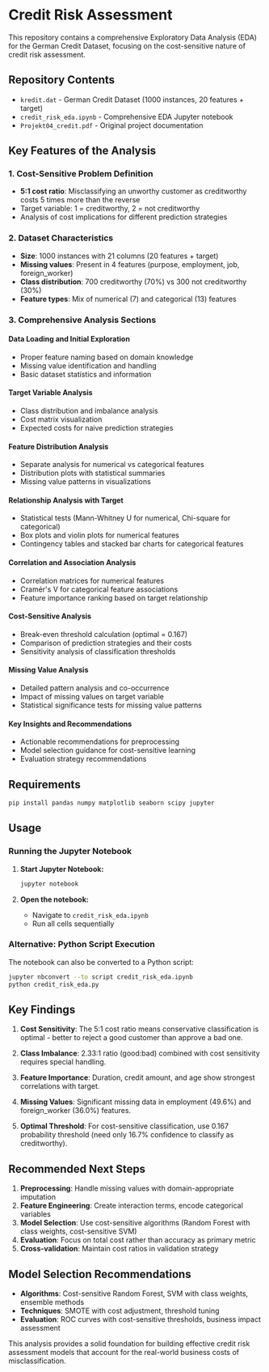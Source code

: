 # Credit Risk Assessment

This repository contains a comprehensive Exploratory Data Analysis (EDA) for the German Credit Dataset, focusing on the cost-sensitive nature of credit risk assessment.

## Repository Contents

- `kredit.dat` - German Credit Dataset (1000 instances, 20 features + target)
- `credit_risk_eda.ipynb` - Comprehensive EDA Jupyter notebook
- `Projekt04_credit.pdf` - Original project documentation

## Key Features of the Analysis

### 1. Cost-Sensitive Problem Definition
- **5:1 cost ratio**: Misclassifying an unworthy customer as creditworthy costs 5 times more than the reverse
- Target variable: 1 = creditworthy, 2 = not creditworthy
- Analysis of cost implications for different prediction strategies

### 2. Dataset Characteristics
- **Size**: 1000 instances with 21 columns (20 features + target)
- **Missing values**: Present in 4 features (purpose, employment, job, foreign_worker)
- **Class distribution**: 700 creditworthy (70%) vs 300 not creditworthy (30%)
- **Feature types**: Mix of numerical (7) and categorical (13) features

### 3. Comprehensive Analysis Sections

#### Data Loading and Initial Exploration
- Proper feature naming based on domain knowledge
- Missing value identification and handling
- Basic dataset statistics and information

#### Target Variable Analysis
- Class distribution and imbalance analysis
- Cost matrix visualization
- Expected costs for naive prediction strategies

#### Feature Distribution Analysis
- Separate analysis for numerical vs categorical features
- Distribution plots with statistical summaries
- Missing value patterns in visualizations

#### Relationship Analysis with Target
- Statistical tests (Mann-Whitney U for numerical, Chi-square for categorical)
- Box plots and violin plots for numerical features
- Contingency tables and stacked bar charts for categorical features

#### Correlation and Association Analysis
- Correlation matrices for numerical features
- Cramér's V for categorical feature associations
- Feature importance ranking based on target relationship

#### Cost-Sensitive Analysis
- Break-even threshold calculation (optimal = 0.167)
- Comparison of prediction strategies and their costs
- Sensitivity analysis of classification thresholds

#### Missing Value Analysis
- Detailed pattern analysis and co-occurrence
- Impact of missing values on target variable
- Statistical significance tests for missing value patterns

#### Key Insights and Recommendations
- Actionable recommendations for preprocessing
- Model selection guidance for cost-sensitive learning
- Evaluation strategy recommendations

## Requirements

```bash
pip install pandas numpy matplotlib seaborn scipy jupyter
```

## Usage

### Running the Jupyter Notebook

1. **Start Jupyter Notebook:**
   ```bash
   jupyter notebook
   ```

2. **Open the notebook:**
   - Navigate to `credit_risk_eda.ipynb`
   - Run all cells sequentially

### Alternative: Python Script Execution

The notebook can also be converted to a Python script:

```bash
jupyter nbconvert --to script credit_risk_eda.ipynb
python credit_risk_eda.py
```

## Key Findings

1. **Cost Sensitivity**: The 5:1 cost ratio means conservative classification is optimal - better to reject a good customer than approve a bad one.

2. **Class Imbalance**: 2.33:1 ratio (good:bad) combined with cost sensitivity requires special handling.

3. **Feature Importance**: Duration, credit amount, and age show strongest correlations with target.

4. **Missing Values**: Significant missing data in employment (49.6%) and foreign_worker (36.0%) features.

5. **Optimal Threshold**: For cost-sensitive classification, use 0.167 probability threshold (need only 16.7% confidence to classify as creditworthy).

## Recommended Next Steps

1. **Preprocessing**: Handle missing values with domain-appropriate imputation
2. **Feature Engineering**: Create interaction terms, encode categorical variables
3. **Model Selection**: Use cost-sensitive algorithms (Random Forest with class weights, cost-sensitive SVM)
4. **Evaluation**: Focus on total cost rather than accuracy as primary metric
5. **Cross-validation**: Maintain cost ratios in validation strategy

## Model Selection Recommendations

- **Algorithms**: Cost-sensitive Random Forest, SVM with class weights, ensemble methods
- **Techniques**: SMOTE with cost adjustment, threshold tuning
- **Evaluation**: ROC curves with cost-sensitive thresholds, business impact assessment

This analysis provides a solid foundation for building effective credit risk assessment models that account for the real-world business costs of misclassification.